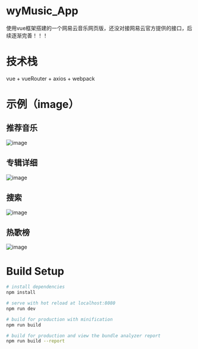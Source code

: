 # wyMusic_App

使用vue框架搭建的一个网易云音乐网页版，还没对接网易云官方提供的接口，后续逐渐完善！！！

# 技术栈

vue + vueRouter + axios + webpack

# 示例（image）

## 推荐音乐

![image](https://github.com/SupermanWenZai/wyMusic_App/blob/master/static/images/推荐音乐.png)

## 专辑详细

![image](https://github.com/SupermanWenZai/wyMusic_App/blob/master/static/images/专辑详细.png)

## 搜索

![image](https://github.com/SupermanWenZai/wyMusic_App/blob/master/static/images/搜索.png)

## 热歌榜

![image](https://github.com/SupermanWenZai/wyMusic_App/blob/master/static/images/热歌榜.png)

# Build Setup

``` bash
# install dependencies
npm install

# serve with hot reload at localhost:8080
npm run dev

# build for production with minification
npm run build

# build for production and view the bundle analyzer report
npm run build --report
```

